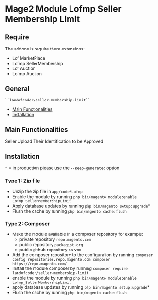 # Mage2 Module Lofmp Seller Membership Limit

## Require
The addons is require there extensions:
- Lof MarketPlace
- Lofmp SellerMembership
- Lof Auction
- Lofmp Auction

## General
    ``landofcoder/seller-membership-limit``

 - [Main Functionalities](#markdown-header-main-functionalities)
 - [Installation](#markdown-header-installation)


## Main Functionalities
Seller Upload Their Identification to be Approved

## Installation
\* = in production please use the `--keep-generated` option

### Type 1: Zip file

 - Unzip the zip file in `app/code/Lofmp`
 - Enable the module by running `php bin/magento module:enable Lofmp_SellerMembershipLimit`
 - Apply database updates by running `php bin/magento setup:upgrade`\*
 - Flush the cache by running `php bin/magento cache:flush`

### Type 2: Composer

 - Make the module available in a composer repository for example:
    - private repository `repo.magento.com`
    - public repository `packagist.org`
    - public github repository as vcs
 - Add the composer repository to the configuration by running `composer config repositories.repo.magento.com composer https://repo.magento.com/`
 - Install the module composer by running `composer require landofcoder/seller-membership-limit`
 - enable the module by running `php bin/magento module:enable Lofmp_SellerMembershipLimit`
 - apply database updates by running `php bin/magento setup:upgrade`\*
 - Flush the cache by running `php bin/magento cache:flush`

